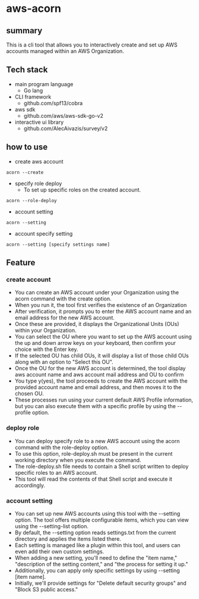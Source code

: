 # aws-acorn

## summary
This is a cli tool that allows you to interactively create and set up AWS accounts managed within an AWS Organization.

## Tech stack
- main program language
    - Go lang
- CLI framework
    - github.com/spf13/cobra
- aws sdk
    - github.com/aws/aws-sdk-go-v2
- interactive ui library 
    - github.com/AlecAivazis/survey/v2

## how to use
- create aws account
```
acorn --create
```
- specify role deploy
    - To set up specific roles on the created account.
```
acorn --role-deploy
```
- account setting
```
acorn --setting
```
- account specify setting
```
acorn --setting [specify settings name]
```

## Feature

### create account
- You can create an AWS account under your Organization using the acorn command with the create option.
- When you run it, the tool first verifies the existence of an Organization
- After verification, it prompts you to enter the AWS account name and an email address for the new AWS account.
- Once these are provided, it displays the Organizational Units (OUs) within your Organization.
- You can select the OU where you want to set up the AWS account using the up and down arrow keys on your keyboard, then confirm your choice with the Enter key. 
- If the selected OU has child OUs, it will display a list of those child OUs along with an option to "Select this OU".
- Once the OU for the new AWS account is determined, the tool display aws account name and aws account mail address and OU to confirm
- You type y(yes), the tool proceeds to create the AWS account with the provided account name and email address, and then moves it to the chosen OU.
- These processes run using your current default AWS Profile information, but you can also execute them with a specific profile by using the --profile option.

### deploy role
- You can deploy specify role to a new AWS account using the acorn command with the role-deploy option.
- To use this option, role-deploy.sh must be present in the current working directory when you execute the command.
- The role-deploy.sh file needs to contain a Shell script written to deploy specific roles to an AWS account. 
- This tool will read the contents of that Shell script and execute it accordingly.

### account setting
- You can set up new AWS accounts using this tool with the --setting option. The tool offers multiple configurable items, which you can view using the --setting-list option.
- By default, the --setting option reads settings.txt from the current directory and applies the items listed there.
- Each setting is managed like a plugin within this tool, and users can even add their own custom settings. 
- When adding a new setting, you'll need to define the "item name," "description of the setting content," and "the process for setting it up."
- Additionally, you can apply only specific settings by using --setting [item name]. 
- Initially, we'll provide settings for "Delete default security groups" and "Block S3 public access."